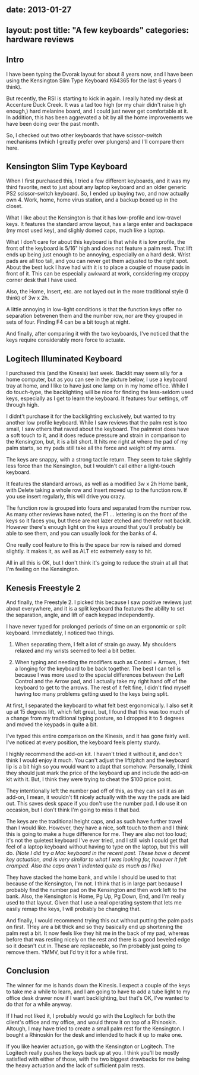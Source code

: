 date: 2013-01-27
---
layout: post
title: "A few keyboards"
categories: hardware reviews
---

## Intro ##

I have been typing the Dvorak layout for about 8 years now, and I have been using the Kensington Slim Type Keyboard K64365 for the last 6 years (I think).

But recently, the RSI is starting to kick in again. I really hated my desk at Accenture Duck Creek. It was a tad too high (or my chair didn't raise high enough,) hard melanine board, and I could just never get comfortable at it. In addition, this has been aggrevated a bit by all the home improvements we have been doing over the past month.

So, I checked out two other keyboards that have scissor-switch mechanisms (which I greatly prefer over plungers) and I'll compare them here.

## Kensington Slim Type Keyboard ##

When I first purchased this, I tried a few different keyboards, and it was my third favorite, next to just about any laptop keyboard and an older generic PS2 scissor-switch keyboard. So, I ended up buying two, and now actually own 4. Work, home, home virus station, and a backup boxed up in the closet.

What I like about the Kensington is that it has low-profile and low-travel keys. It features the standard arrow layout, has a large enter and backspace (my most used key), and slighly domed caps, much like a laptop.

What I don't care for about this keyboard is that while it is low profile, the front of the keyboard is 5/16" high and does not feature a palm rest. That lift ends up being just enough to be annoying, especially on a hard desk. Wrist pads are all too tall, and you can never get them adjusted to the right spot. About the best luck I have had with it is to place a couple of mouse pads in front of it. This can be especially awkward at work, considering my crappy corner desk that I have used.

Also, the Home, Insert, etc. are not layed out in the more traditional style (I think) of 3w x 2h.

A little annoying in low-light conditions is that the function keys offer no separation betwenen them and the number row, nor are they grouped in sets of four. Finding F4 can be a bit tough at night.

And finally, after comparing it with the two keyboards, I've noticed that the keys require considerably more force to actuate.

## Logitech Illuminated Keyboard ##

I purchased this (and the Kinesis) last week. Backlit may seem silly for a home computer, but as you can see in the picture below, I use a keyboard tray at home, and I like to have just one lamp on in my home office. While I do touch-type, the backlighting will be nice for finding the less-seldom used keys, especially as I get to learn the keyboard. It features four settings, off through high.

I didnt't purchase it for the backlighting exclusively, but wanted to try another low profile keyboard. While I saw reviews that the palm rest is too small, I saw others that raved about the keyboard. The palmrest does have a soft touch to it, and it does reduce pressure and strain in comparison to the Kensington, but, it is a bit short. It hits me right at where the pad of my palm starts, so my pads still take all the force and weight of my arms.

The keys are snappy, with a strong tactile return. They seem to take slightly less force than the Kensington, but I wouldn't call either a light-touch keyboard.

It features the standard arrows, as well as a modified 3w x 2h Home bank, with Delete taking a whole row and Insert moved up to the function row. If you use insert regularly, this will drive you crazy.

The function row is grouped into fours and separated from the number row. As many other reviews have noted, the F1 ... lettering is on the front of the keys so it faces you, but these are not lazer etched and therefor not backlit. However there's enough light on the keys around that you'll probably be able to see them, and you can usually look for the banks of 4.

One really cool feature to this is the space bar row is raised and domed slightly. It makes it, as well as ALT etc extremely easy to hit.

All in all this is OK, but I don't think it's going to reduce the strain at all that I'm feeling on the Kensington.

## Kenesis Freestyle 2 ##

And finally, the Freestyle 2. I picked this because I saw positive reviews just about everywhere, and it is a split keyboard tha features the ability to set the separation, angle, and lift of each keypad independently.

I have never typed for prolonged periods of time on an ergonomic or split keyboard. Immediately, I noticed two things.

1. When separating them, I felt a lot of strain go away. My shoulders relaxed and my wrists seemed to feel a bit better.

2. When typing and needing the modifiers such as Control + Arrows, I felt a longing for the keyboard to be back together. The best I can tell is because I was more used to the spacial differences between the Left Control and the Arrow pad, and I actually take my right hand off of the keyboard to get to the arrows. The rest of it felt fine, I didn't find myself having too many problems getting used to the keys being split. 

At first, I separated the keyboard to what felt best ergonomically. I also set it up at 15 degrees lift, which felt great, but, I found that this was too much of a change from my traditional typing posture, so I dropped it to 5 degrees and moved the keypads in quite a bit.

I've typed this entire comparison on the Kinesis, and it has gone fairly well. I've noticed at every position, the keyboard feels plenty sturdy.

I highly recommend the add-on kit. I haven't tried it without it, and don't think I would enjoy it much. You can't adjust the lift/pitch and the keyboard lip is a bit high so you would want to adapt that somehow. Personally, I think they should just mark the price of the keyboard up and include the add-on kit with it. But, I think they were trying to cheat the $100 price point.

They intentionally left the number pad off of this, as they can sell it as an add-on, I mean, it wouldn't fit nicely actually with the way the pads are laid out. This saves desk space if you don't use the number pad. I do use it on occasion, but I don't think I'm going to miss it that bad.

The keys are the traditional height caps, and as such have further travel than I would like. However, they have a nice, soft touch to them and I think this is going to make a huge difference for me. They are also not too loud; it's not the quietest keyboard I've ever tried, and I still wish I could get that feel of a laptop keyboard without having to type on the laptop, but this will do. *(Note I did try a Mac keyboard in the recent past. These have a decent key actuation, and is very similar to what I was looking for, however it felt cramped. Also the caps aren't indented quite as much as I like)*

They have stacked the home bank, and while I should be used to that because of the Kensington, I'm not. I think that is in large part because I probably find the number pad on the Kensington and then work left to the bank. Also, the Kensington is Home, Pg Up, Pg Down, End, and I'm really used to that layout. Given that I use a real operating system that lets me easily remap the keys, I will probably be changing that.

And finally, I would recommend trying this out without putting the palm pads on first. THey are a bit thick and so they basically end up shortening the palm rest a bit. It now feels like they hit me in the back of my pad, whereas before that was resting nicely on the rest and there is a good beveled edge so it doesn't cut in. These are replaceable, so I'm probably just going to remove them. YMMV, but I'd try it for a while first.

## Conclusion ##

The winner for me is hands down the Kinesis. I expect a couple of the keys to take me a while to learn, and I am going to have to add a tube light to my office desk drawer now if I want backlighting, but that's OK, I've wanted to do that for a while anyway.

If I had not liked it, I probably would go with the Logitech for both the client's office and my office, and would throw it on top of a Rhinoskin. Altough, I may have tried to create a small palm rest for the Kensington. I bought a Rhinoskin for the desk and intended to hack it up to make one.

If you like heavier actuation, go with the Kensington or Logitech. The Logitech really pushes the keys back up at you. I think you'll be mostly satisfied with either of those, with the two biggest drawbacks for me being the heavy actuation and the lack of sufficient palm rests.

